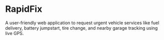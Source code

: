 # RapidFix
A user-friendly web application to request urgent vehicle services like fuel delivery, battery jumpstart, tire change, and nearby garage tracking using live GPS.
